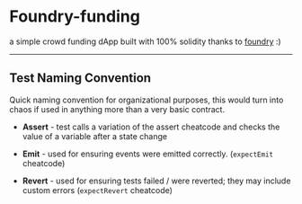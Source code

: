 # Foundry-funding

a simple crowd funding dApp built with 100% solidity thanks to [foundry](https://book.getfoundry.sh/) :)

---

## Test Naming Convention

Quick naming convention for organizational purposes, this would turn into chaos if used in anything more than a very basic contract.

- **Assert** - test calls a variation of the assert cheatcode and checks the value of a variable after a state change

- **Emit** - used for ensuring events were emitted correctly. (`expectEmit` cheatcode)

- **Revert** - used for ensuring tests failed / were reverted; they may include custom errors (`expectRevert` cheatcode)
